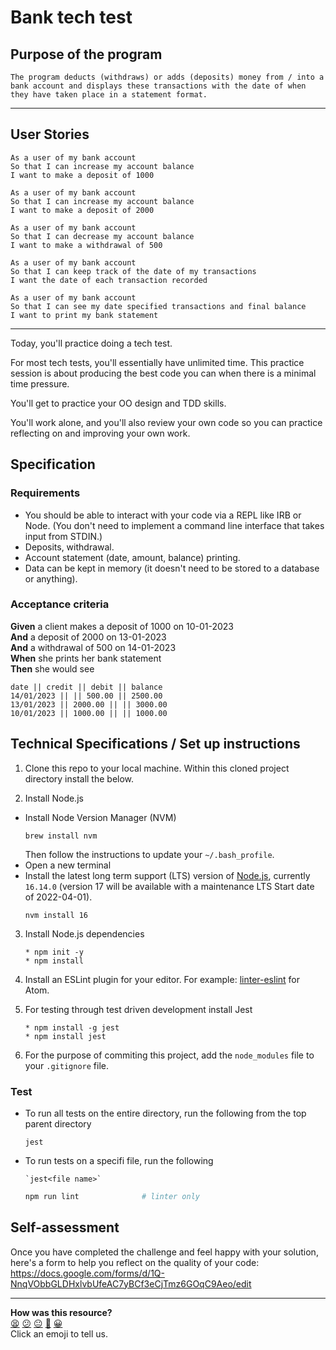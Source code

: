# Bank tech test

## Purpose of the program

~~~~
The program deducts (withdraws) or adds (deposits) money from / into a bank account and displays these transactions with the date of when they have taken place in a statement format.
~~~~

----------------------------

## User Stories

~~~~
As a user of my bank account
So that I can increase my account balance
I want to make a deposit of 1000
~~~~

~~~~
As a user of my bank account
So that I can increase my account balance
I want to make a deposit of 2000
~~~~

~~~~
As a user of my bank account
So that I can decrease my account balance
I want to make a withdrawal of 500
~~~~

~~~~
As a user of my bank account
So that I can keep track of the date of my transactions
I want the date of each transaction recorded
~~~~

~~~~
As a user of my bank account
So that I can see my date specified transactions and final balance
I want to print my bank statement
~~~~

-------------------------------

Today, you'll practice doing a tech test.

For most tech tests, you'll essentially have unlimited time.  This practice session is about producing the best code you can when there is a minimal time pressure.

You'll get to practice your OO design and TDD skills.

You'll work alone, and you'll also review your own code so you can practice reflecting on and improving your own work.

## Specification

### Requirements

* You should be able to interact with your code via a REPL like IRB or Node.  (You don't need to implement a command line interface that takes input from STDIN.)
* Deposits, withdrawal.
* Account statement (date, amount, balance) printing.
* Data can be kept in memory (it doesn't need to be stored to a database or anything).

### Acceptance criteria

**Given** a client makes a deposit of 1000 on 10-01-2023  
**And** a deposit of 2000 on 13-01-2023  
**And** a withdrawal of 500 on 14-01-2023  
**When** she prints her bank statement  
**Then** she would see

```
date || credit || debit || balance
14/01/2023 || || 500.00 || 2500.00
13/01/2023 || 2000.00 || || 3000.00
10/01/2023 || 1000.00 || || 1000.00
```

## Technical Specifications / Set up instructions

1. Clone this repo to your local machine.  Within this cloned project directory install the below.

2. Install Node.js

* Install Node Version Manager (NVM)
  ```
  brew install nvm
  ```
  Then follow the instructions to update your `~/.bash_profile`.
* Open a new terminal
* Install the latest long term support (LTS) version of [Node.js](https://nodejs.org/en/), currently `16.14.0` (version 17 will be available with a maintenance LTS Start date of 2022-04-01).
  ```
  nvm install 16
  ```

3. Install Node.js dependencies
   ```
   * npm init -y
   * npm install
   ```
4. Install an ESLint plugin for your editor. For example: [linter-eslint](https://github.com/AtomLinter/linter-eslint) for Atom.

5. For testing through test driven development install Jest
   ```
   * npm install -g jest
   * npm install jest
   ```

6. For the purpose of commiting this project, add the `node_modules` file to your `.gitignore` file.

### Test

- To run all tests on the entire directory, run the following from the top parent directory
  ```
  jest
  ```
- To run tests on a specifi file, run the following
  ```
  `jest<file name>`
  ```

  ```bash
  npm run lint              # linter only
  ```

## Self-assessment

Once you have completed the challenge and feel happy with your solution, here's a form to help you reflect on the quality of your code: https://docs.google.com/forms/d/1Q-NnqVObbGLDHxlvbUfeAC7yBCf3eCjTmz6GOqC9Aeo/edit

<!-- BEGIN GENERATED SECTION DO NOT EDIT -->

---

**How was this resource?**  
[😫](https://airtable.com/shrUJ3t7KLMqVRFKR?prefill_Repository=makersacademy/course&prefill_File=individual_challenges/bank_tech_test.md&prefill_Sentiment=😫) [😕](https://airtable.com/shrUJ3t7KLMqVRFKR?prefill_Repository=makersacademy/course&prefill_File=individual_challenges/bank_tech_test.md&prefill_Sentiment=😕) [😐](https://airtable.com/shrUJ3t7KLMqVRFKR?prefill_Repository=makersacademy/course&prefill_File=individual_challenges/bank_tech_test.md&prefill_Sentiment=😐) [🙂](https://airtable.com/shrUJ3t7KLMqVRFKR?prefill_Repository=makersacademy/course&prefill_File=individual_challenges/bank_tech_test.md&prefill_Sentiment=🙂) [😀](https://airtable.com/shrUJ3t7KLMqVRFKR?prefill_Repository=makersacademy/course&prefill_File=individual_challenges/bank_tech_test.md&prefill_Sentiment=😀)  
Click an emoji to tell us.

<!-- END GENERATED SECTION DO NOT EDIT -->
